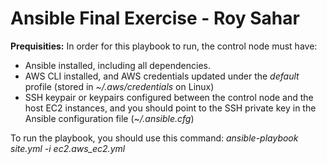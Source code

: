 # Ansible Final Exercise - Roy Sahar
**Prequisities:**
In order for this playbook to run, the control node must have:
- Ansible installed, including all dependencies.
- AWS CLI installed, and AWS credentials updated under the _default_ profile (stored in _~/.aws/credentials_ on Linux)
- SSH keypair or keypairs configured between the control node and the host EC2 instances, and you should point to the SSH private key in the Ansible configuration file (_~/.ansible.cfg_)
  
To run the playbook, you should use this command:
_ansible-playbook site.yml -i ec2.aws_ec2.yml_
